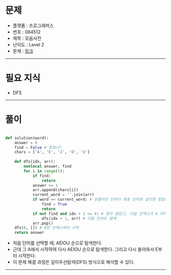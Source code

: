 # 문제
- 플랫폼 : 프로그래머스
- 번호 : 084512
- 제목 : 모음사전
- 난이도 : Level 2
- 문제 : <a href="https://school.programmers.co.kr/learn/courses/30/lessons/84512" target="_blank">링크</a>

---

# 필요 지식
- DFS

---

# 풀이
```python

def solution(word):
    answer = 0
    find = False # 찾았나?
    chars = ['A', 'E', 'I', 'O', 'U']
    
    def dfs(idx, arr):
        nonlocal answer, find
        for i in range(5):
            if find:
                return
            answer += 1
            arr.append(chars[i])
            current_word = ''.join(arr)
            if word == current_word: # 만들어진 단어가 목표 단어와 같으면 찾았다는 플래그를 True
                find = True
                return
            if not find and idx + 1 <= 4: # 찾지 않았고, 다음 인덱스가 4 이하이면
                dfs(idx + 1, arr) # 다음 단어도 탐색
            arr.pop()
    dfs(0, []) # 0번 인덱스부터 시작
    return answer
```
- 처음 단어를 선택할 때, AEIOU 순으로 탐색한다.
- 근데 그 A에서 시작하여 다시 AEIOU 순으로 탐색한다. 그리고 다시 돌아와서 E부터 시작한다.
- 이 문제 해결 과정은 깊이우선탐색(DFS) 방식으로 해석할 수 있다.

---
